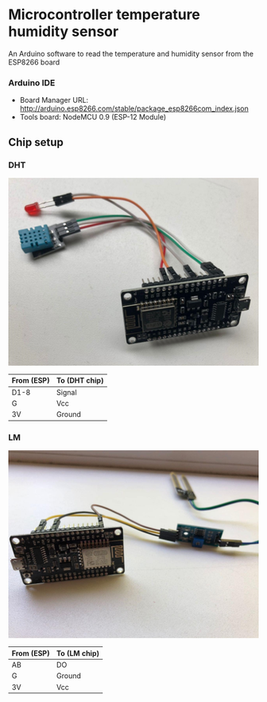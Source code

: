 # Microcontroller temperature humidity sensor

An Arduino software to read the temperature and humidity sensor from the ESP8266 board

### Arduino IDE
* Board Manager URL: http://arduino.esp8266.com/stable/package_esp8266com_index.json
* Tools board: NodeMCU 0.9 (ESP-12 Module)

## Chip setup

### DHT

<img src="setup-DHT.jpg">

| From (ESP)    | To (DHT chip) |
| ------------- |---------------|
| D1-8          | Signal 	|
| G             | Vcc		| 
| 3V	 	| Ground        |

### LM

<img src="setup-LM.jpg">

| From (ESP)    | To (LM chip)  |
| ------------- |---------------|
| AB            | DO     	|
| G	        | Ground        | 
| 3V	 	| Vcc		|